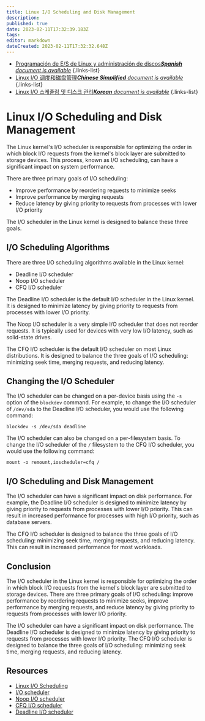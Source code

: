 ```yaml
---
title: Linux I/O Scheduling and Disk Management
description: 
published: true
date: 2023-02-11T17:32:39.183Z
tags: 
editor: markdown
dateCreated: 2023-02-11T17:32:32.648Z
---
```


- [Programación de E/S de Linux y administración de discos***Spanish** document is available*](/es/Knowledge-base/Linux/linux-io-scheduling-and-disk-management)
{.links-list}
- [Linux I/O 调度和磁盘管理***Chinese Simplified** document is available*](/zh/Knowledge-base/Linux/linux-io-scheduling-and-disk-management)
{.links-list}
- [Linux I/O 스케줄링 및 디스크 관리***Korean** document is available*](/ko/Knowledge-base/Linux/linux-io-scheduling-and-disk-management)
{.links-list}


# Linux I/O Scheduling and Disk Management

The Linux kernel's I/O scheduler is responsible for optimizing the order in which block I/O requests from the kernel's block layer are submitted to storage devices. This process, known as I/O scheduling, can have a significant impact on system performance.

There are three primary goals of I/O scheduling:

- Improve performance by reordering requests to minimize seeks
- Improve performance by merging requests
- Reduce latency by giving priority to requests from processes with lower I/O priority

The I/O scheduler in the Linux kernel is designed to balance these three goals.

## I/O Scheduling Algorithms

There are three I/O scheduling algorithms available in the Linux kernel:

- Deadline I/O scheduler
- Noop I/O scheduler
- CFQ I/O scheduler

The Deadline I/O scheduler is the default I/O scheduler in the Linux kernel. It is designed to minimize latency by giving priority to requests from processes with lower I/O priority.

The Noop I/O scheduler is a very simple I/O scheduler that does not reorder requests. It is typically used for devices with very low I/O latency, such as solid-state drives.

The CFQ I/O scheduler is the default I/O scheduler on most Linux distributions. It is designed to balance the three goals of I/O scheduling: minimizing seek time, merging requests, and reducing latency.

## Changing the I/O Scheduler

The I/O scheduler can be changed on a per-device basis using the `-s` option of the `blockdev` command. For example, to change the I/O scheduler of `/dev/sda` to the Deadline I/O scheduler, you would use the following command:

```
blockdev -s /dev/sda deadline
```

The I/O scheduler can also be changed on a per-filesystem basis. To change the I/O scheduler of the `/` filesystem to the CFQ I/O scheduler, you would use the following command:

```
mount -o remount,ioscheduler=cfq /
```

## I/O Scheduling and Disk Management

The I/O scheduler can have a significant impact on disk performance. For example, the Deadline I/O scheduler is designed to minimize latency by giving priority to requests from processes with lower I/O priority. This can result in increased performance for processes with high I/O priority, such as database servers.

The CFQ I/O scheduler is designed to balance the three goals of I/O scheduling: minimizing seek time, merging requests, and reducing latency. This can result in increased performance for most workloads.

## Conclusion

The I/O scheduler in the Linux kernel is responsible for optimizing the order in which block I/O requests from the kernel's block layer are submitted to storage devices. There are three primary goals of I/O scheduling: improve performance by reordering requests to minimize seeks, improve performance by merging requests, and reduce latency by giving priority to requests from processes with lower I/O priority.

The I/O scheduler can have a significant impact on disk performance. The Deadline I/O scheduler is designed to minimize latency by giving priority to requests from processes with lower I/O priority. The CFQ I/O scheduler is designed to balance the three goals of I/O scheduling: minimizing seek time, merging requests, and reducing latency.

## Resources

- [Linux I/O Scheduling](https://www.kernel.org/doc/Documentation/block/ioprio.txt)
- [I/O scheduler](https://en.wikipedia.org/wiki/I/O_scheduler)
- [Noop I/O scheduler](https://www.kernel.org/doc/Documentation/block/noop-iosched.txt)
- [CFQ I/O scheduler](https://www.kernel.org/doc/Documentation/block/cfq-iosched.txt)
- [Deadline I/O scheduler](https://www.kernel.org/doc/Documentation/block/deadline-iosched.txt)